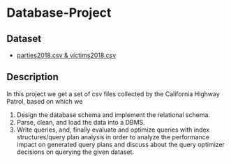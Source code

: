 # Database-Project

## Dataset
* [parties2018.csv & victims2018.csv](https://drive.switch.ch/index.php/s/VKsJDwreSk6QITN)


## Description
In this project we get a set of csv files collected by the California Highway Patrol, based on which we   
1. Design the database schema and implement the relational schema.
2. Parse, clean, and load the data into a DBMS.
3. Write queries, and, finally evaluate and optimize queries with index structures/query plan analysis in order to analyze the performance impact on generated query plans and discuss about the query optimizer decisions on querying the given dataset.
